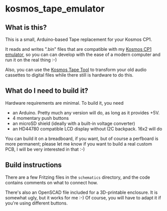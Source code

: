 # kosmos_tape_emulator

## What is this?
This is a small, Arduino-based Tape replacement for your Kosmos CP1. 

It reads and writes ".bin" files that are compatible with my
[Kosmos CP1 emulator](https://github.com/asig/kosmos-cp1), so you can
can develop with the ease of a modern computer and run it on the
real thing :-) 

Also, you can use the [Kosmos Tape Tool](https://github.com/asig/kosmos_tape_tool)
to transform your old audio cassettes to digital files while there still
is hardware to do this.

## What do I need to build it?
Hardware requirements are minimal. To build it, you need
- an Arduino. Pretty much any version will do, as long as it provides +5V.
- 4 momentary push buttons
- an microSD shield (ideally with a built-in voltage converter)
- an HD44780 compatible LCD display without I2C backpack. 16x2 will do

You can build it on a breadboard, if you want, but of course a perfboard
is more permanent; please let me know if you want to build a real custom
PCB, I will be very interested in that :-)

## Build instructions 
There are a few Fritzing files in the `schematics` directory, and the code
contains comments on what to connect how. 

There's also an OpenSCAD file included for a 3D-printable enclosure. It is 
somewhat ugly, but it works for me :-) Of course, you will have to adapt
it if you're using different buttons.

